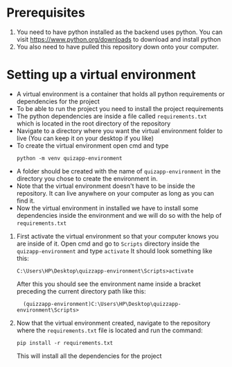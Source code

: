 # Prerequisites 
1. You need to have python installed as the backend uses python. You can visit https://www.python.org/downloads to download and install python
2. You also need to have pulled this repository down onto your computer.

# Setting up a virtual environment
- A virtual environment is a container that holds all python requirements or dependencies for the project
- To be able to run the project you need to install the project requirements
- The python dependencies are inside a file called `requirements.txt` which is located in the root directory of the repository
- Navigate to a directory where you want the virtual environment folder to live (You can keep it on your desktop if you like)
- To create the virtual environment open cmd and type
    ```
    python -m venv quizapp-environment
    ```
- A folder should be created with the name of `quizapp-environment` in the directory you chose to create the environment in.
- Note that the virtual environment doesn't have to be inside the repository. It can live anywhere on your computer as long as you can find it.
- Now the virtual environment in installed we have to install some dependencies inside the environment and we will do so with the help of `requirements.txt`

1. First activate the virtual environment so that your computer knows you are inside of it. Open cmd and go to `Scripts` directory inside the `quizapp-environment` and type `activate`
   It should look something like this:
    ```
    C:\Users\HP\Desktop\quizzapp-environment\Scripts>activate
    ```
    After this you should see the environment name inside a bracket preceding the current directory path like this:
 
    ```
      (quizzapp-environment)C:\Users\HP\Desktop\quizzapp-environment\Scripts>
    ```


2. Now that the virtual environment created, navigate to the repository where the `requirements.txt` file is located and run the command:
   ```
   pip install -r requirements.txt
   ```
   This will install all the dependencies for the project
   

   
  

